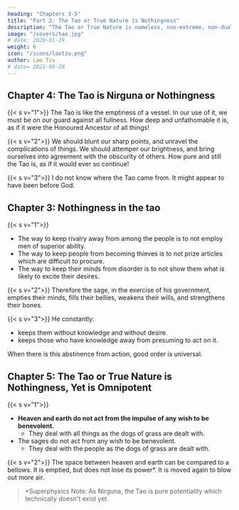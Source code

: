 ```yaml
---
heading: "Chapters 3-5"
title: "Part 2: The Tao or True Nature is Nothingness"
description: "The Tao or True Nature is nameless, non-extreme, non-dualistic"
image: "/covers/tao.jpg"
# date: 2020-01-29
weight: 6
icon: "/icons/laotzu.png"
author: Lao Tzu
# date= 2021-09-28
---
```



## Chapter 4: The Tao is Nirguna or Nothingness 

<!-- the middle way and not extreme -->

{{< s v="1">}} The Tao is like the emptiness of a vessel. In our use of it, we must be on our guard against all fullness.  How deep and unfathomable it is, as if it were the Honoured Ancestor of all things!

{{< s v="2">}} We should blunt our sharp points, and unravel the complications of things. We should attemper our brightness, and bring ourselves into agreement with the obscurity of others. How pure and still the Tao is, as if it would ever so continue!

{{< s v="3">}} I do not know where the Tao came from<!-- whose son it is -->. It might appear to have been before God.



## Chapter 3: Nothingness in the tao

<!-- The Tao or True Nature as Doing the Opposite -->

{{< s v="1">}}
- The way to keep rivalry away from among the people is to not employ men of superior ability. 
- The way to keep people from becoming thieves is to not prize articles which are difficult to procure.
- The way to keep their minds from disorder is to not show them what is likely to excite their desires.


{{< s v="2">}} Therefore the sage, in the exercise of his government, empties their minds, fills their bellies, weakens their wills, and strengthens their bones.


{{< s v="3">}} He constantly:
- keeps them without knowledge and without desire. 
- keeps those who have knowledge away from presuming to act on it. 

When there is this abstinence from action, good order is universal.


## Chapter 5: The Tao or True Nature is Nothingness, Yet is Omnipotent


{{< s v="1">}}
- **Heaven and earth do not act from the impulse of any wish to be benevolent**. 
  - They deal with all things as the dogs of grass are dealt with. 
- The sages do not act from any wish to be benevolent. 
  - They deal with the people as the dogs of grass are dealt with.


{{< s v="2">}} The space between heaven and earth can be compared to a bellows. It is emptied, but does not lose its power*. It is moved again to blow out more air. 

> *Superphysics Note: As Nirguna, the Tao is pure potentiality which technically doesn't exist yet. 

<!-- Much speech to swift exhaustion lead we see;
Your inner being guard, and keep it free. -->
